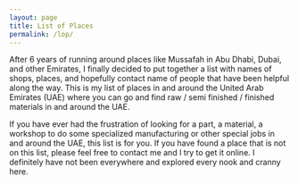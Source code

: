 ```yaml
---
layout: page
title: List of Places
permalink: /lop/
---
```


After 6 years of running around places like Mussafah in Abu Dhabi, Dubai, and other Emirates, I finally decided to put together a list with names of shops, places, and hopefully contact name of people that have been helpful along the way. This is my list of places in and around the United Arab Emirates (UAE) where you can go and find raw / semi finished / finished materials in and around the UAE.

If you have ever had the frustration of looking for a part, a material, a workshop to do some specialized manufacturing or other special jobs in and around the UAE, this list is for you. If you have found a place that is not on this list, please feel free to contact me and I try to get it online. I definitely have not been everywhere and explored every nook and cranny here.

